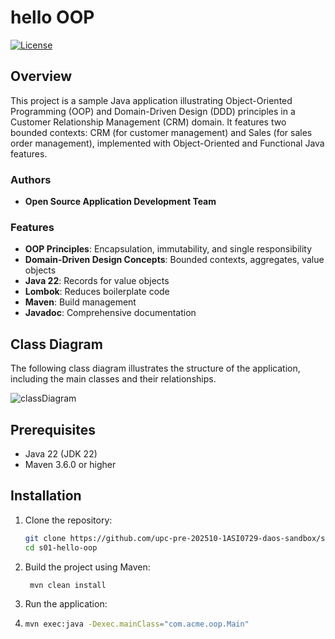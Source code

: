 # hello OOP

[![License](https://img.shields.io/badge/License-MIT-blue.svg)](LICENSE.md)

## Overview

This project is a sample Java application illustrating Object-Oriented Programming (OOP) and Domain-Driven Design (DDD) principles in a Customer Relationship Management (CRM) domain. It features two bounded contexts: CRM (for customer management) and Sales (for sales order management), implemented with Object-Oriented and Functional Java features.

### Authors
- **Open Source Application Development Team**

### Features
- **OOP Principles**: Encapsulation, immutability, and single responsibility
- **Domain-Driven Design Concepts**: Bounded contexts, aggregates, value objects
- **Java 22**: Records for value objects
- **Lombok**: Reduces boilerplate code
- **Maven**: Build management
- **Javadoc**: Comprehensive documentation

## Class Diagram
The following class diagram illustrates the structure of the application, including the main classes and their relationships.

![classDiagram](https://www.plantuml.com/plantuml/proxy?src=https://raw.githubusercontent.com/upc-pre-202510-1asi0729-sandbox/oop-sample/refs/heads/master/docs/class-diagram.puml?token=GHSAT0AAAAAAC7JG2V53A2RGADDWAOZLQWYZ7I2W5A)


## Prerequisites
- Java 22 (JDK 22)
- Maven 3.6.0 or higher

## Installation

1. Clone the repository:
   ```bash
   git clone https://github.com/upc-pre-202510-1ASI0729-daos-sandbox/s01-hello-oop.git
   cd s01-hello-oop

2. Build the project using Maven:
   ```bash
    mvn clean install
   ``` 
3. Run the application:
4. ```bash
   mvn exec:java -Dexec.mainClass="com.acme.oop.Main"
   ```

